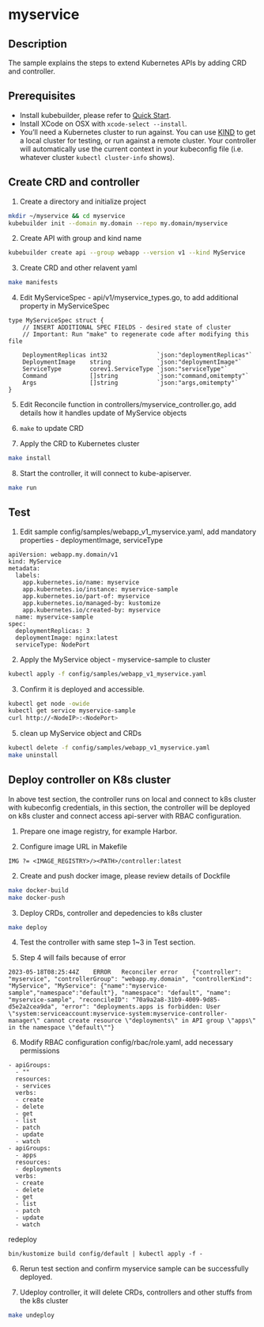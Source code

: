 # myservice

## Description
The sample explains the steps to extend Kubernetes APIs by adding CRD and controller. 

## Prerequisites
- Install kubebuilder, please refer to [Quick Start](https://book.kubebuilder.io/quick-start.html).
- Install XCode on OSX with `xcode-select --install`.
- You’ll need a Kubernetes cluster to run against. You can use [KIND](https://sigs.k8s.io/kind) to get a local cluster for testing, or run against a remote cluster. Your controller will automatically use the current context in your kubeconfig file (i.e. whatever cluster `kubectl cluster-info` shows).

## Create CRD and controller
1. Create a directory and initialize project 

```sh
mkdir ~/myservice && cd myservice
kubebuilder init --domain my.domain --repo my.domain/myservice
```

2. Create API with group and kind name

```sh
kubebuilder create api --group webapp --version v1 --kind MyService 
```

3. Create CRD and other relavent yaml

```sh
make manifests
```

4. Edit MyServiceSpec - api/v1/myservice_types.go, to add additional property in MyServiceSpec
```
type MyServiceSpec struct {
	// INSERT ADDITIONAL SPEC FIELDS - desired state of cluster
	// Important: Run "make" to regenerate code after modifying this file

	DeploymentReplicas int32              `json:"deploymentReplicas"`
	DeploymentImage    string             `json:"deploymentImage"`
	ServiceType        corev1.ServiceType `json:"serviceType"`
	Command            []string           `json:"command,omitempty"`
	Args               []string           `json:"args,omitempty"`
}
```

5. Edit Reconcile function in controllers/myservice_controller.go, add details how it handles update of MyService objects

6. `make` to update CRD

7. Apply the CRD to Kubernetes cluster
```sh
make install 
```

8. Start the controller, it will connect to kube-apiserver. 
```sh
make run
```

## Test
1. Edit sample config/samples/webapp_v1_myservice.yaml, add mandatory properties - deploymentImage, serviceType
```
apiVersion: webapp.my.domain/v1
kind: MyService
metadata:
  labels:
    app.kubernetes.io/name: myservice
    app.kubernetes.io/instance: myservice-sample
    app.kubernetes.io/part-of: myservice
    app.kubernetes.io/managed-by: kustomize
    app.kubernetes.io/created-by: myservice
  name: myservice-sample
spec:
  deploymentReplicas: 3
  deploymentImage: nginx:latest
  serviceType: NodePort
```

2. Apply the MyService object - myservice-sample to cluster 
```sh
kubectl apply -f config/samples/webapp_v1_myservice.yaml
```

3. Confirm it is deployed and accessible. 
```sh
kubectl get node -owide
kubectl get service myservice-sample
curl http://<NodeIP>:<NodePort>
```

5. clean up MyService object and CRDs
```sh
kubectl delete -f config/samples/webapp_v1_myservice.yaml
make uninstall
```

## Deploy controller on K8s cluster
In above test section, the controller runs on local and connect to k8s cluster with kubeconfig credentials, in this section, the controller will be deployed on k8s cluster and connect access api-server with RBAC configuration. 

1. Prepare one image registry, for example Harbor. 

2. Configure image URL in Makefile
```
IMG ?= <IMAGE_REGISTRY>/><PATH>/controller:latest
```

2. Create and push docker image, please review details of Dockfile
```sh
make docker-build
make docker-push
```

3. Deploy CRDs, controller and depedencies to k8s cluster
```sh
make deploy
```

4. Test the controller with same step 1~3 in Test section. 

5. Step 4 will fails because of error 
```
2023-05-18T08:25:44Z	ERROR	Reconciler error	{"controller": "myservice", "controllerGroup": "webapp.my.domain", "controllerKind": "MyService", "MyService": {"name":"myservice-sample","namespace":"default"}, "namespace": "default", "name": "myservice-sample", "reconcileID": "70a9a2a8-31b9-4009-9d85-d5e2a2cea9da", "error": "deployments.apps is forbidden: User \"system:serviceaccount:myservice-system:myservice-controller-manager\" cannot create resource \"deployments\" in API group \"apps\" in the namespace \"default\""}
```

6. Modify RBAC configuration config/rbac/role.yaml, add necessary permissions
```
- apiGroups:
  - ""
  resources:
  - services
  verbs:
  - create
  - delete
  - get
  - list
  - patch
  - update
  - watch
- apiGroups:
  - apps
  resources:
  - deployments
  verbs:
  - create
  - delete
  - get
  - list
  - patch
  - update
  - watch  
```

redeploy 
```
bin/kustomize build config/default | kubectl apply -f -
```

6. Rerun test section and confirm myservice sample can be successfully deployed.  

7. Udeploy controller, it will delete CRDs, controllers and other stuffs from the k8s cluster 

```sh
make undeploy
```
